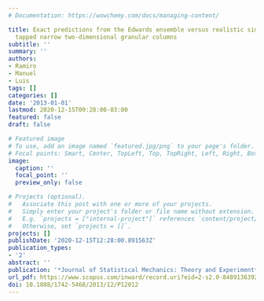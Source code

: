 ```yaml
---
# Documentation: https://wowchemy.com/docs/managing-content/

title: Exact predictions from the Edwards ensemble versus realistic simulations of
  tapped narrow two-dimensional granular columns
subtitle: ''
summary: ''
authors:
- Ramiro
- Manuel
- Luis
tags: []
categories: []
date: '2013-01-01'
lastmod: 2020-12-15T09:28:00-03:00
featured: false
draft: false

# Featured image
# To use, add an image named `featured.jpg/png` to your page's folder.
# Focal points: Smart, Center, TopLeft, Top, TopRight, Left, Right, BottomLeft, Bottom, BottomRight.
image:
  caption: ''
  focal_point: ''
  preview_only: false

# Projects (optional).
#   Associate this post with one or more of your projects.
#   Simply enter your project's folder or file name without extension.
#   E.g. `projects = ["internal-project"]` references `content/project/deep-learning/index.md`.
#   Otherwise, set `projects = []`.
projects: []
publishDate: '2020-12-15T12:28:00.891563Z'
publication_types:
- '2'
abstract: ''
publication: '*Journal of Statistical Mechanics: Theory and Experiment*'
url_pdf: https://www.scopus.com/inward/record.uri?eid=2-s2.0-84891363927&doi=10.1088%2f1742-5468%2f2013%2f12%2fP12012&partnerID=40&md5=04961bdb33440bb433af226b74fe2561
doi: 10.1088/1742-5468/2013/12/P12012
---
```

